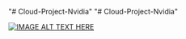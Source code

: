 "# Cloud-Project-Nvidia" 
"# Cloud-Project-Nvidia" 

[![IMAGE ALT TEXT HERE](https://img.youtube.com/vi/gcYySEuRwdo/0.jpg)](https://www.youtube.com/watch?v=gcYySEuRwdo)
